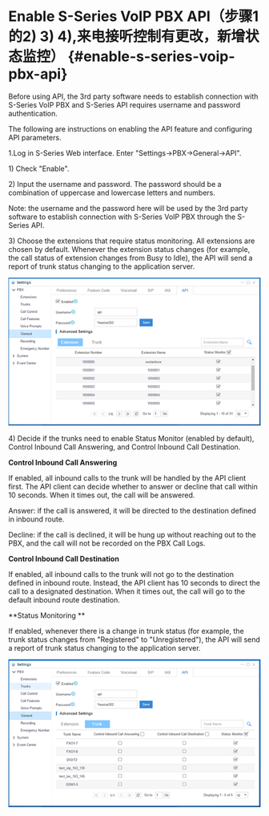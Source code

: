 # Enable S-Series VoIP PBX API（步骤1的2\) 3\) 4\),来电接听控制有更改，新增状态监控） {#enable-s-series-voip-pbx-api}

Before using API, the 3rd party software needs to establish connection with S-Series VoIP PBX and S-Series API requires username and password authentication.

The following are instructions on enabling the API feature and configuring API parameters.

1.Log in S-Series Web interface. Enter "Settings-&gt;PBX-&gt;General-&gt;API".

1\) Check "Enable".

2\) Input the username and password. The password should be a combination of uppercase and lowercase letters and numbers.

Note: the username and the password here will be used by the 3rd party software to establish connection with S-Series VoIP PBX through the S-Series API.

3\) Choose the extensions that require status monitoring. All extensions are chosen by default. Whenever the extension status changes \(for example,  the call status of extension changes from Busy to Idle\), the API will send a report of trunk status changing to the application server.

![](/assets/3.png)

4\) Decide if the trunks need to enable Status Monitor \(enabled by default\), Control Inbound Call Answering, and Control Inbound Call Destination.

**Control Inbound Call Answering**

If enabled, all inbound calls to the trunk will be handled by the API client first. The API client can decide whether to answer or decline that call within 10 seconds. When it times out, the call will be answered.

Answer: if the call is answered,  it will be directed to the destination defined in inbound route.

Decline: if the call is declined, it will be hung up without reaching out to the PBX, and the call will not be recorded on the PBX Call Logs.

**Control Inbound Call Destination**

If enabled, all inbound calls to the trunk will not go to the destination defined in inbound route. Instead, the API client has 10 seconds to direct the call to a designated destination. When it times out, the call will go to the default inbound route destination.

**Status Monitoring **

If enabled, whenever there is a change in trunk status \(for example, the trunk status changes from "Registered" to "Unregistered"\), the API will send a report of trunk status changing to the application server.

![](/assets/4.png)

